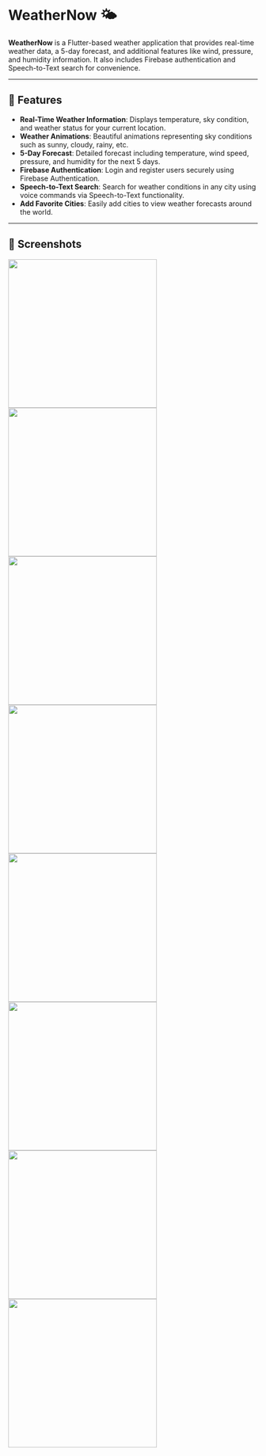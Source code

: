 # WeatherNow 🌤️

**WeatherNow** is a Flutter-based weather application that provides real-time weather data, a 5-day forecast, and additional features like wind, pressure, and humidity information. It also includes Firebase authentication and Speech-to-Text search for convenience.

---

## 🌟 Features

- **Real-Time Weather Information**: Displays temperature, sky condition, and weather status for your current location.
- **Weather Animations**: Beautiful animations representing sky conditions such as sunny, cloudy, rainy, etc.
- **5-Day Forecast**: Detailed forecast including temperature, wind speed, pressure, and humidity for the next 5 days.
- **Firebase Authentication**: Login and register users securely using Firebase Authentication.
- **Speech-to-Text Search**: Search for weather conditions in any city using voice commands via Speech-to-Text functionality.
- **Add Favorite Cities**: Easily add cities to view weather forecasts around the world.

---

## 📸 Screenshots

<img src="https://github.com/user-attachments/assets/cb6b9046-ee4f-4b39-9e22-6c110c531f8c" width="300"/>
<img src="https://github.com/user-attachments/assets/813dafa7-7fcb-4a1f-bb10-aaecc8a148a5" width="300"/>
<img src="https://github.com/user-attachments/assets/9f075809-a6f0-4c93-a493-98fe70359555" width="300"/>
<img src="https://github.com/user-attachments/assets/ecaecbf5-ef0d-4e51-a8ec-ccb350775c0f" width="300"/>
<img src="https://github.com/user-attachments/assets/f370ee7b-8b04-44d1-a917-4512526e7550" width="300"/>
<img src="https://github.com/user-attachments/assets/3b9f7dc7-bbbe-4866-a926-c6f09a5a7fb1" width="300"/>
<img src="https://github.com/user-attachments/assets/16826ddc-a2ff-466e-9d0e-414cbb29f837" width="300"/>
<img src="https://github.com/user-attachments/assets/b478cd0e-6254-45ea-9dc8-96ca5137e18a" width="300"/>
